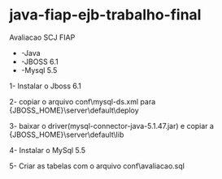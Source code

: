 # java-fiap-ejb-trabalho-final
Avaliacao SCJ FIAP


* -Java
* -JBOSS 6.1
* -Mysql 5.5

1- Instalar o Jboss 6.1

2- copiar o arquivo conf\mysql-ds.xml para {JBOSS_HOME}\server\default\deploy 

3- baixar o driver(mysql-connector-java-5.1.47.jar) e copiar a {JBOSS_HOME}\server\default\lib

4- Instalar o MySql 5.5

5- Criar as tabelas com o arquivo conf\avaliacao.sql
